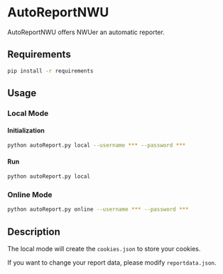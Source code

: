 # AutoReportNWU
AutoReportNWU offers NWUer an automatic reporter.

## Requirements
```bash
pip install -r requirements
```

## Usage

### Local Mode

#### Initialization
```bash
python autoReport.py local --username *** --password ***
```
#### Run
```bash
python autoReport.py local
```

### Online Mode
```bash
python autoReport.py online --username *** --password ***
```

## Description
The local mode will create the `cookies.json` to store your cookies.

If you want to change your report data, please modify `reportdata.json`.
